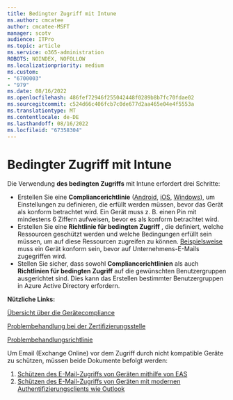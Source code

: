 ```yaml
---
title: Bedingter Zugriff mit Intune
ms.author: cmcatee
author: cmcatee-MSFT
manager: scotv
audience: ITPro
ms.topic: article
ms.service: o365-administration
ROBOTS: NOINDEX, NOFOLLOW
ms.localizationpriority: medium
ms.custom:
- "6700003"
- "979"
ms.date: 08/16/2022
ms.openlocfilehash: 486fef72946f255042448f0289b8b7fc70fdae02
ms.sourcegitcommit: c524d66c406fcb7c0de677d2aa465e04e4f5553a
ms.translationtype: MT
ms.contentlocale: de-DE
ms.lasthandoff: 08/16/2022
ms.locfileid: "67358304"
---
```

# <a name="conditional-access-with-intune"></a>Bedingter Zugriff mit Intune

Die Verwendung **des bedingten Zugriffs** mit Intune erfordert drei Schritte:

- Erstellen Sie eine  **Compliancerichtlinie**  ([Android](https://docs.microsoft.com/intune/compliance-policy-create-android),  [iOS](https://docs.microsoft.com/intune/compliance-policy-create-ios),  [Windows](https://docs.microsoft.com//intune/compliance-policy-create-windows)), um Einstellungen zu definieren, die erfüllt werden müssen, bevor das Gerät als konform betrachtet wird. Ein Gerät muss z. B. einen Pin mit mindestens 6 Ziffern aufweisen, bevor es als konform betrachtet wird.
- Erstellen Sie eine **Richtlinie für bedingten Zugriff**  , die definiert, welche Ressourcen geschützt werden und welche Bedingungen erfüllt sein müssen, um auf diese Ressourcen zugreifen zu können.  [Beispielsweise](https://docs.microsoft.com/intune/tutorial-protect-email-on-unmanaged-devices#create-conditional-access-policies)  muss ein Gerät konform sein, bevor auf Unternehmens-E-Mails zugegriffen wird.
- Stellen Sie sicher, dass sowohl **Compliancerichtlinien**  als auch  **Richtlinien für bedingten Zugriff**  auf die gewünschten Benutzergruppen ausgerichtet sind. Dies kann das Erstellen bestimmter Benutzergruppen in Azure Active Directory erfordern.

**Nützliche Links:**

[Übersicht über die Gerätecompliance](https://docs.microsoft.com/intune/device-compliance-get-started)

[Problembehandlung bei der Zertifizierungsstelle](https://docs.microsoft.com/intune/troubleshoot-conditional-access)

[Problembehandlungsrichtlinie](https://docs.microsoft.com/troubleshoot/mem/intune/troubleshoot-policies-in-microsoft-intune)

Um Email (Exchange Online) vor dem Zugriff durch nicht kompatible Geräte zu schützen, müssen beide Dokumente befolgt werden:

1. [Schützen des E-Mail-Zugriffs von Geräten mithilfe von EAS](https://docs.microsoft.com/intune/tutorial-protect-email-on-unmanaged-devices)
2. [Schützen des E-Mail-Zugriffs von Geräten mit modernen Authentifizierungsclients wie Outlook](https://docs.microsoft.com/intune/tutorial-protect-email-on-enrolled-devices)